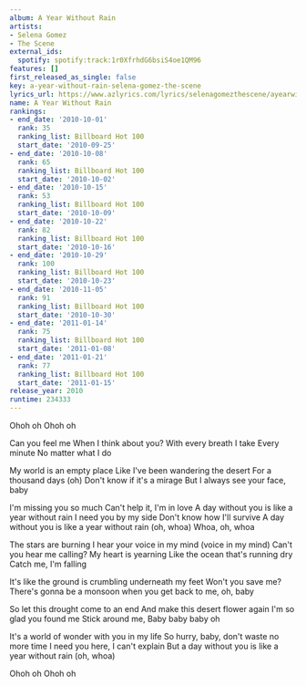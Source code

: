 ```yaml
---
album: A Year Without Rain
artists:
- Selena Gomez
- The Scene
external_ids:
  spotify: spotify:track:1r0XfrhdG6bsiS4oe1QM96
features: []
first_released_as_single: false
key: a-year-without-rain-selena-gomez-the-scene
lyrics_url: https://www.azlyrics.com/lyrics/selenagomezthescene/ayearwithoutrain.html
name: A Year Without Rain
rankings:
- end_date: '2010-10-01'
  rank: 35
  ranking_list: Billboard Hot 100
  start_date: '2010-09-25'
- end_date: '2010-10-08'
  rank: 65
  ranking_list: Billboard Hot 100
  start_date: '2010-10-02'
- end_date: '2010-10-15'
  rank: 53
  ranking_list: Billboard Hot 100
  start_date: '2010-10-09'
- end_date: '2010-10-22'
  rank: 82
  ranking_list: Billboard Hot 100
  start_date: '2010-10-16'
- end_date: '2010-10-29'
  rank: 100
  ranking_list: Billboard Hot 100
  start_date: '2010-10-23'
- end_date: '2010-11-05'
  rank: 91
  ranking_list: Billboard Hot 100
  start_date: '2010-10-30'
- end_date: '2011-01-14'
  rank: 75
  ranking_list: Billboard Hot 100
  start_date: '2011-01-08'
- end_date: '2011-01-21'
  rank: 77
  ranking_list: Billboard Hot 100
  start_date: '2011-01-15'
release_year: 2010
runtime: 234333
---
```

Ohoh oh
Ohoh oh

Can you feel me
When I think about you?
With every breath I take
Every minute
No matter what I do

My world is an empty place
Like I've been wandering the desert
For a thousand days (oh)
Don't know if it's a mirage
But I always see your face, baby


I'm missing you so much
Can't help it, I'm in love
A day without you is like a year without rain
I need you by my side
Don't know how I'll survive
A day without you is like a year without rain (oh, whoa)
Whoa, oh, whoa

The stars are burning
I hear your voice in my mind (voice in my mind)
Can't you hear me calling?
My heart is yearning
Like the ocean that's running dry
Catch me, I'm falling

It's like the ground is crumbling underneath my feet
Won't you save me?
There's gonna be a monsoon when you get back to me, oh, baby



So let this drought come to an end
And make this desert flower again
I'm so glad you found me
Stick around me,
Baby baby baby oh

It's a world of wonder with you in my life
So hurry, baby, don't waste no more time
I need you here, I can't explain
But a day without you is like a year without rain (oh, whoa)



Ohoh oh
Ohoh oh
